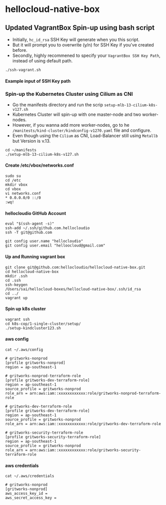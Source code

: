 # hellocloud-native-box


## Updated VagrantBox Spin-up using bash script
- Initially, `hc_id_rsa` SSH Key will generate when you this script.
- But it will prompt you to overwrite (y/n) for SSH Key if you've created before.
- Secondly, highly recommened to specify your `VagrantBox SSH Key Path`, instead of using default path.

```
./ssh-vagrant.sh
```


#### Example input of SSH Key path

### Spin-up the Kubernetes Cluster using Cilium as CNI
- Go the manifests directory and run the scrip `setup-mlb-13-cilium-k8s-v127.sh`
- Kubernetes Cluster will spin-up with one master-node and two worker-nodes.
- However, if you wanna add more worker-nodes, go to he `/manitests/kind-cluster/kindconfig-v1270.yaml` file and configure.
- Even though using the `Cilium` as CNI, Load-Balancer still using `Metallb` but Version is v.13.

```
cd ~/manifests
./setup-mlb-13-cilium-k8s-v127.sh
```

#### Create /etc/vbox/networks.conf
```
sudo su
cd /etc
mkdir vbox
cd vbox
vi networks.conf
* 0.0.0.0/0 ::/0
:wq!
```

#### hellocloudio GitHub Account
```
eval "$(ssh-agent -s)"
ssh-add ~/.ssh/github.com.hellocloudio
ssh -T git@github.com

git config user.name "hellocloudio"
git config user.email "helloocloud@gmail.com"
```

#### Up and Running vagrant box
```
git clone git@github.com:hellocloudio/hellocloud-native-box.git
cd hellocloud-native-box
mkdir .ssh
cd .ssh
ssh-keygen
/Users/sai/hellocloud-boxes/hellocloud-native-box/.ssh/id_rsa
cd ../
vagrant up
```

#### Spin up k8s cluster
```
vagrant ssh
cd k8s-cop/1-single-cluster/setup/
./setup-kindcluster123.sh
```

#### aws config
```
cat ~/.aws/config
```

```
# gritworks-nonprod
[profile gritworks-nonprod]
region = ap-southeast-1

# gritworks-nonprod-terraform-role
[profile gritworks-dev-terraform-role]
region = ap-southeast-1
source_profile = gritworks-nonprod
role_arn = arn:aws:iam::xxxxxxxxxxxx:role/gritworks-nonprod-terraform-role

# gritworks-dev-terraform-role
[profile gritworks-dev-terraform-role]
region = ap-southeast-1
source_profile = gritworks-nonprod
role_arn = arn:aws:iam::xxxxxxxxxxxx:role/gritworks-dev-terraform-role

# gritworks-security-terraform-role
[profile gritworks-security-terraform-role]
region = ap-southeast-1
source_profile = gritworks-nonprod
role_arn = arn:aws:iam::xxxxxxxxxxxx:role/gritworks-security-terraform-role

```
#### aws credentials
```
cat ~/.aws/credentials
```
```
# gritworks-nonprod
[gritworks-nonprod]
aws_access_key_id =
aws_secret_access_key =
```